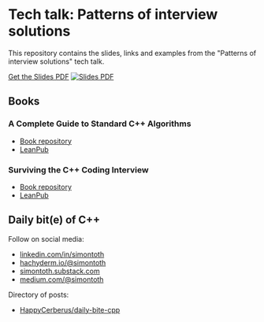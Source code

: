 # Tech talk: Patterns of interview solutions

This repository contains the slides, links and examples from the "Patterns of interview solutions" tech talk.

[Get the Slides PDF](slides/main.pdf)
[![Slides PDF](slides/static/first-slide.png)](slides/main.pdf)

## Books

### A Complete Guide to Standard C++ Algorithms

- [Book repository](https://github.com/HappyCerberus/book-cpp-algorithms)
- [LeanPub](https://leanpub.com/cpp-algorithms-guide)

### Surviving the C++ Coding Interview

- [Book repository](https://github.com/HappyCerberus/cpp-coding-interview)
- [LeanPub](https://leanpub.com/cpp-coding-interview)

## Daily bit(e) of C++

Follow on social media:

- [linkedin.com/in/simontoth](https://www.linkedin.com/in/simontoth)
- [hachyderm.io/@simontoth](https://hachyderm.io/@simontoth)
- [simontoth.substack.com](https://simontoth.substack.com/)
- [medium.com/@simontoth](https://medium.com/@simontoth)

Directory of posts:

- [HappyCerberus/daily-bite-cpp](https://github.com/HappyCerberus/daily-bite-cpp)